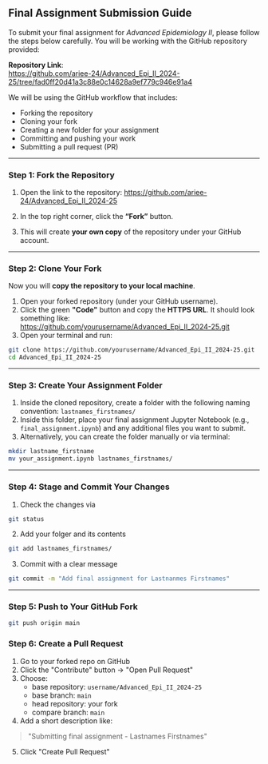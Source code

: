 ## Final Assignment Submission Guide

To submit your final assignment for *Advanced Epidemiology II*, please follow the steps below carefully. You will be working with the GitHub repository provided:

**Repository Link**:  
https://github.com/ariee-24/Advanced_Epi_II_2024-25/tree/fad0ff20d41a3c88e0c14628a9ef779c946e91a4

We will be using the GitHub workflow that includes:
- Forking the repository
- Cloning your fork
- Creating a new folder for your assignment
- Committing and pushing your work
- Submitting a pull request (PR)

---

### Step 1: Fork the Repository

1. Open the link to the repository:
   https://github.com/ariee-24/Advanced_Epi_II_2024-25

2. In the top right corner, click the **“Fork”** button.
3. This will create **your own copy** of the repository under your GitHub account.

---

### Step 2: Clone Your Fork

Now you will **copy the repository to your local machine**.

1. Open your forked repository (under your GitHub username).
2. Click the green **"Code"** button and copy the **HTTPS URL**.
   It should look something like:
   https://github.com/yourusername/Advanced_Epi_II_2024-25.git
3. Open your terminal and run:
```bash
git clone https://github.com/yourusername/Advanced_Epi_II_2024-25.git
cd Advanced_Epi_II_2024-25
```

---

### Step 3: Create Your Assignment Folder

1. Inside the cloned repository, create a folder with the following naming convention: `lastnames_firstnames/`
2. Inside this folder, place your final assignment Jupyter Notebook (e.g., `final_assignment.ipynb`) and any additional files you want to submit.
3. Alternatively, you can create the folder manually or via terminal:
```bash
mkdir lastname_firstname
mv your_assignment.ipynb lastnames_firstnames/
```

---

### Step 4: Stage and Commit Your Changes

1. Check the changes via
```bash
git status
```
2. Add your folger and its contents
```bash
git add lastnames_firstnames/
```
3. Commit with a clear message
```bash
git commit -m "Add final assignment for Lastnanmes Firstnames"
```

---

### Step 5: Push to Your GitHub Fork
```bash
git push origin main
```

### Step 6: Create a Pull Request

1. Go to your forked repo on GitHub
2. Click the "Contribute" button -> "Open Pull Request"
3. Choose:
    - base repository: `username/Advanced_Epi_II_2024-25`
    - base branch: `main`
    - head repository: your fork
    - compare branch: `main`
4. Add a short description like:

> "Submitting final assignment - Lastnames Firstnames"

5. Click "Create Pull Request"
